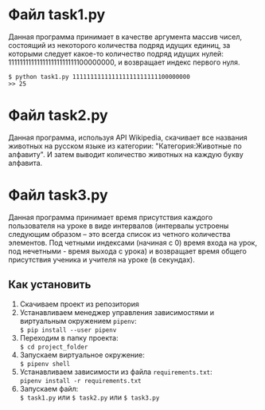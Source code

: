 # Файл task1.py

Данная программа принимает в качестве аргумента массив чисел, состоящий из некоторого количества подряд идущих единиц, за которыми следует какое-то количество подряд идущих нулей: 111111111111111111111111100000000, и возвращает индекс первого нуля.  
```
$ python task1.py 111111111111111111111111100000000
>> 25
```
# Файл task2.py

Данная программа, используя API Wikipedia, скачивает все названия животных на русском языке из категории: "Категория:Животные по алфавиту". И затем выводит количество животных на каждую букву алфавита.

# Файл task3.py

Данная программа принимает время присутствия каждого пользователя на уроке в виде интервалов (интервалы устроены следующим образом – это всегда список из четного количества элементов. Под четными индексами (начиная с 0) время входа на урок, под нечетными - время выхода с урока) и возвращает время общего присутствия ученика и учителя на уроке (в секундах).

## Как установить

1. Скачиваем проект из репозитория
1. Устанавливаем менеджер управления зависимостями и виртуальным окружением `pipenv`:  
`$ pip install --user pipenv`
1. Переходим в папку проекта:  
`$ cd project_folder`
1. Запускаем виртуальное окружение:  
`$ pipenv shell`
1. Устанавливаем зависимости из файла `requirements.txt`:  
`pipenv install -r requirements.txt`
1. Запускаем файл:  
`$ task1.py` или `$ task2.py` или `$ task3.py`
 
